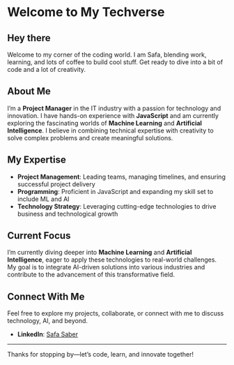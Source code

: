 # Welcome to My Techverse

## Hey there

Welcome to my corner of the coding world. I am Safa, blending work, learning,
and lots of coffee to build cool stuff. Get ready to dive into a bit of code
and a lot of creativity.

## About Me

I’m a **Project Manager** in the IT industry with a passion for technology and
innovation. I have hands-on experience with **JavaScript** and am currently
exploring the fascinating worlds of **Machine Learning** and **Artificial
Intelligence**. I believe in combining technical expertise with creativity
to solve complex problems and create meaningful solutions.

## My Expertise

- **Project Management**: Leading teams, managing timelines, and ensuring
  successful project delivery
- **Programming**: Proficient in JavaScript and expanding my skill set to include
  ML and AI
- **Technology Strategy**: Leveraging cutting-edge technologies to drive business
  and technological growth

## Current Focus

I’m currently diving deeper into **Machine Learning** and **Artificial
Intelligence**, eager to apply these technologies to real-world challenges. My
goal is to integrate AI-driven solutions into various industries and contribute
to the advancement of this transformative field.

## Connect With Me

Feel free to explore my projects, collaborate, or connect with me to discuss
technology, AI, and beyond.

- **LinkedIn**: [Safa Saber](https://www.linkedin.com/in/safa-saber-b8847023a/)

---

Thanks for stopping by—let’s code, learn, and innovate together!
